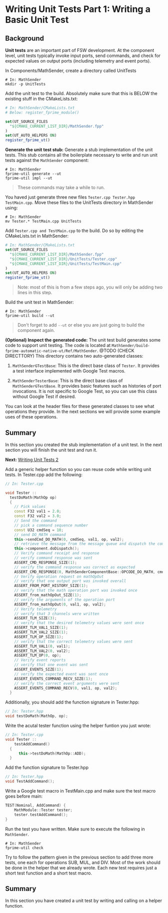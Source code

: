 # Writing Unit Tests Part 1: Writing a Basic Unit Test

## Background 

**Unit tests** are an important part of FSW development. At the component level, unit tests typically invoke input ports, send commands, and check for expected values on output ports (including telemetry and event ports).

In Components/MathSender, create a directory called UnitTests 

```shell 
# In: MathSender
mkdir -p UnitTests
```

Add the unit test to the build. Absolutely make sure that this is BELOW the existing stuff in the CMakeLists.txt:

```cmake 
# In: MathSender/CMakeLists.txt
# Below: register_fprime_module()

set(UT_SOURCE_FILES
  "${CMAKE_CURRENT_LIST_DIR}/MathSender.fpp"
)
set(UT_AUTO_HELPERS ON)
register_fprime_ut()
```

**Generate the unit test stub:**
Generate a stub implementation of the unit tests.
This stub contains all the boilerplate necessary to write and
run unit tests against the `MathSender` component:

```shell 
# In: MathSender
fprime-util generate --ut 
fprime-util impl --ut
```
> These commands may take a while to run.

You haved just generate three new files ```Tester.cpp Tester.hpp TestMain.cpp```. Move these files to the UnitTests directory in MathSender using:

```shell 
# In: MathSender
mv Tester.* TestMain.cpp UnitTests
```

Add ```Tester.cpp and TestMain.cpp``` to the build. Do so by editing the CMakeLists.txt in MathSender: 

```cmake
# In: MathSender/CMakeLists.txt 
set(UT_SOURCE_FILES
  "${CMAKE_CURRENT_LIST_DIR}/MathSender.fpp"
  "${CMAKE_CURRENT_LIST_DIR}/UnitTests/Tester.cpp"
  "${CMAKE_CURRENT_LIST_DIR}/UnitTests/TestMain.cpp"
)
set(UT_AUTO_HELPERS ON)
register_fprime_ut()
```

> Note: most of this is from a few steps ago, you will only be adding two lines in this step. 

Build the unit test in MathSender:

```shell 
# In: MathSender
fprime-util build --ut 
```
> Don't forget to add ```--ut``` or else you are just going to build the component again. 

**(Optional) Inspect the generated code:**
The unit test build generates some code to support unit testing.
The code is located at `MathSender/build-fprime-automatic-native-ut/Ref/MathSender`. @TODO (CHECK DIRECTTORY)
This directory contains two auto-generated classes:

1. `MathSenderGTestBase`: This is the direct base
class of `Tester`.
It provides a test interface implemented with Google Test
macros.

1. `MathSenderTesterBase`: This is the direct base
class of `MathSenderGTestBase`.
It provides basic features such as histories of port
invocations.
It is not specific to Google Test, so you can
use this class without Google Test if desired.

You can look at the header files for these generated classes
to see what operations they provide.
In the next sections we will provide some example uses
of these operations.


## Summary

In this section you created the stub implementation of a unit test. In the next section you will finish the unit test and run it. 

**Next:** [Writing Unit Tests 2](./writing-unit-tests-2.md)


Add a generic helper function so you can reuse code while writing unit tests. In Tester.cpp add the following:

```cpp
// In: Tester.cpp

void Tester ::
  testDoMath(MathOp op)
  {
    // Pick values
    const F32 val1 = 2.0;
    const F32 val2 = 3.0;
    // Send the command
    // pick a command sequence number
    const U32 cmdSeq = 10;
    // send DO_MATH command
    this->sendCmd_DO_MATH(0, cmdSeq, val1, op, val2);
    // retrieve the message from the message queue and dispatch the command to the handler
    this->component.doDispatch();
    // Verify command receipt and response
    // verify command response was sent
    ASSERT_CMD_RESPONSE_SIZE(1);
    // verify the command response was correct as expected
    ASSERT_CMD_RESPONSE(0, MathSenderComponentBase::OPCODE_DO_MATH, cmdSeq, Fw::CmdResponse::OK);
    // Verify operation request on mathOpOut
    // verify that one output port was invoked overall
    ASSERT_FROM_PORT_HISTORY_SIZE(1);
    // verify that the math operation port was invoked once
    ASSERT_from_mathOpOut_SIZE(1);
    // verify the arguments of the operation port
    ASSERT_from_mathOpOut(0, val1, op, val2);
    // Verify telemetry
    // verify that 3 channels were written
    ASSERT_TLM_SIZE(3);
    // verify that the desired telemetry values were sent once
    ASSERT_TLM_VAL1_SIZE(1);
    ASSERT_TLM_VAL2_SIZE(1);
    ASSERT_TLM_OP_SIZE(1);
    // verify that the correct telemetry values were sent
    ASSERT_TLM_VAL1(0, val1);
    ASSERT_TLM_VAL2(0, val2);
    ASSERT_TLM_OP(0, op);
    // Verify event reports
    // verify that one event was sent
    ASSERT_EVENTS_SIZE(1);
    // verify the expected event was sent once
    ASSERT_EVENTS_COMMAND_RECV_SIZE(1);
    // verify the correct event arguments were sent
    ASSERT_EVENTS_COMMAND_RECV(0, val1, op, val2);
  }
  ```
  
  Additionally, you should add the function signature in Tester.hpp:

  ```cpp 
// In: Tester.hpp
void testDoMath(MathOp, op); 
```

Write the acutal tester function using the helper funtion you just wrote:

```cpp 
// In: Tester.cpp 
void Tester ::
    testAddCommand()
  {
      this->testDoMath(MathOp::ADD);
  }
```

Add the function signature to Tester.hpp

```cpp
// In: Tester.hpp
void TestAddCommand(); 
``` 

Write a Google test macro in TestMain.cpp and make sure the test macro goes before main:

```cpp 
TEST(Nominal, AddCommand) {
    MathModule::Tester tester;
    tester.testAddCommand();
}
```

Run the test you have written. Make sure to execute the following in ```MathSender```. 

```shell 
# In: MathSender
fprime-util check 
``` 

Try to follow the pattern given in the previous section to add three more tests, one each for operations SUB, MUL, and DIV. Most of the work should be done in the helper that we already wrote. Each new test requires just a short test function and a short test macro.

## Summary 

In this section you have created a unit test by writing and calling on a helper function. 


